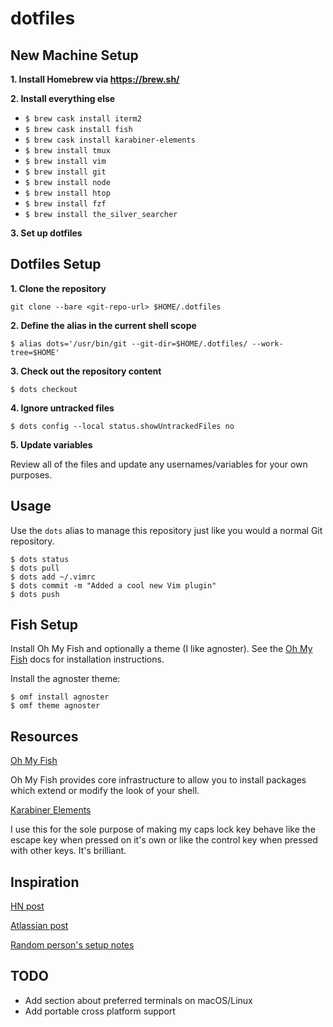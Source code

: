 # dotfiles

## New Machine Setup

**1. Install Homebrew via https://brew.sh/**

**2. Install everything else**
  - `$ brew cask install iterm2`
  - `$ brew cask install fish`
  - `$ brew cask install karabiner-elements`
  - `$ brew install tmux`
  - `$ brew install vim`
  - `$ brew install git`
  - `$ brew install node`
  - `$ brew install htop`
  - `$ brew install fzf`
  - `$ brew install the_silver_searcher`
  
**3. Set up dotfiles**

## Dotfiles Setup

**1. Clone the repository**
```shell
git clone --bare <git-repo-url> $HOME/.dotfiles
```

**2. Define the alias in the current shell scope**
```shell
$ alias dots='/usr/bin/git --git-dir=$HOME/.dotfiles/ --work-tree=$HOME'
```

**3. Check out the repository content**
```shell
$ dots checkout
```

**4. Ignore untracked files**
```shell
$ dots config --local status.showUntrackedFiles no
```

**5. Update variables**

Review all of the files and update any usernames/variables for your own purposes.

## Usage

Use the `dots` alias to manage this repository just like you would a normal Git repository.

```shell
$ dots status
$ dots pull
$ dots add ~/.vimrc
$ dots commit -m "Added a cool new Vim plugin"
$ dots push
```

## Fish Setup

Install Oh My Fish and optionally a theme (I like agnoster). See the [Oh My Fish](https://ohmyz.sh/) docs for installation instructions.

Install the agnoster theme:

```shell
$ omf install agnoster
$ omf theme agnoster
```

## Resources

[Oh My Fish](https://ohmyz.sh/)

Oh My Fish provides core infrastructure to allow you to install packages which extend or modify the look of your shell.

[Karabiner Elements](https://pqrs.org/osx/karabiner/)

I use this for the sole purpose of making my caps lock key behave like the escape key when pressed on it's own or like the control key when pressed with other keys. It's brilliant.

## Inspiration
[HN post](https://news.ycombinator.com/item?id=11070797)

[Atlassian post](https://developer.atlassian.com/blog/2016/02/best-way-to-store-dotfiles-git-bare-repo/)

[Random person's setup notes](https://github.com/Siilwyn/my-dotfiles/tree/master/.my-dotfiles)

## TODO
* Add section about preferred terminals on macOS/Linux
* Add portable cross platform support
